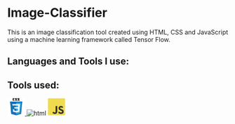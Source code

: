# Image-Classifier

This is an image classification tool created using HTML, CSS and JavaScript using a machine learning framework called Tensor Flow.

<h2 align="left">Languages and Tools I use:</h2>

<h2 align="left">Tools used:</h2>
<p align="left"> <a href="https://www.w3schools.com/css/" target="_blank" rel="noreferrer"> <img src="https://raw.githubusercontent.com/devicons/devicon/master/icons/css3/css3-original-wordmark.svg" alt="css3" width="40" height="40"/> </a>  <img src="https://www.google.com/url?sa=i&url=https%3A%2F%2Flogospng.org%2Flogo-html-5%2F&psig=AOvVaw2xI96xjf3-6LsMX8PnsRXf&ust=1732266627207000&source=images&cd=vfe&opi=89978449&ved=0CBQQjRxqFwoTCJjbnZiK7YkDFQAAAAAdAAAAABAE" alt="html" width="40" height="40"/> <a> </a> <a href="https://developer.mozilla.org/en-US/docs/Web/JavaScript" target="_blank" rel="noreferrer"> <img src="https://raw.githubusercontent.com/devicons/devicon/master/icons/javascript/javascript-original.svg" alt="javascript" width="40" height="40"/> </a> </p>
